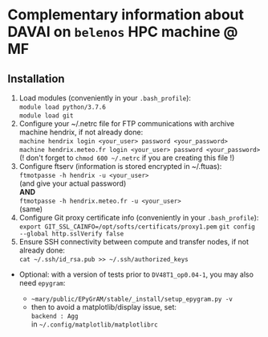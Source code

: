 Complementary information about DAVAI on `belenos` HPC machine @ MF
===================================================================

Installation
------------

1. Load modules (conveniently in your `.bash_profile`):\
   `module load python/3.7.6`\
   `module load git`
2. Configure your ~/.netrc file for FTP communications with archive machine hendrix, if not already done:\
   `machine hendrix login <your_user> password <your_password>`\
   `machine hendrix.meteo.fr login <your_user> password <your_password>`\
   (! don't forget to `chmod 600 ~/.netrc` if you are creating this file !)
3. Configure ftserv (information is stored encrypted in ~/.ftuas):\
   `ftmotpasse -h hendrix -u <your_user>`\
   (and give your actual password)\
   **AND**\
   `ftmotpasse -h hendrix.meteo.fr -u <your_user>`\
   (same)
4. Configure Git proxy certificate info (conveniently in your `.bash_profile`):\
   `export GIT_SSL_CAINFO=/opt/softs/certificats/proxy1.pem`
   `git config --global http.sslVerify false`
5. Ensure SSH connectivity between compute and transfer nodes, if not already done:\
   `cat ~/.ssh/id_rsa.pub >> ~/.ssh/authorized_keys`

* Optional: with a version of tests prior to `DV48T1_op0.04-1`, you may also need `epygram`:

  - `~mary/public/EPyGrAM/stable/_install/setup_epygram.py -v`
  - then to avoid a matplotlib/display issue, set:\
    `backend : Agg`\
    in `~/.config/matplotlib/matplotlibrc`
